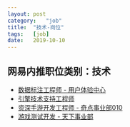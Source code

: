 ```yaml
---
layout:	post
category:	"job"
title:	"技术-岗位"
tags:	[job]
date:	2019-10-10
---
```

## 网易内推职位类别：技术
- [数据标注工程师 - 用户体验中心](http://mobile.bole.netease.com/bole/boleDetail?id=17686&employeeId=346f03c3cda5f04c&key=all)
- [引擎技术支持工程师 ](http://mobile.bole.netease.com/bole/boleDetail?id=16380&employeeId=346f03c3cda5f04c&key=all)
- [资深手游开发工程师 - 奇点事业部010](http://mobile.bole.netease.com/bole/boleDetail?id=16712&employeeId=346f03c3cda5f04c&key=all)
- [游戏测试开发 - 天下事业部](http://mobile.bole.netease.com/bole/boleDetail?id=17034&employeeId=346f03c3cda5f04c&key=all)
